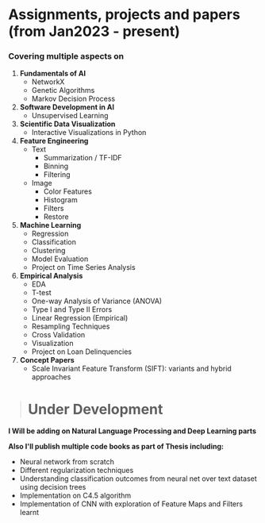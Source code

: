# Assignments, projects and papers (from Jan2023 - present)

### Covering multiple aspects on
1. **Fundamentals of AI**
   - NetworkX
   - Genetic Algorithms
   - Markov Decision Process
2. **Software Development in AI**
   - Unsupervised Learning
3. **Scientific Data Visualization**
   - Interactive Visualizations in Python
4. **Feature Engineering**
   - Text
     - Summarization / TF-IDF
     - Binning
     - Filtering
   - Image
     - Color Features
     - Histogram
     - Filters
     - Restore
5. **Machine Learning**
   - Regression
   - Classification
   - Clustering
   - Model Evaluation
   - Project on Time Series Analysis
6. **Empirical Analysis**
   - EDA
   - T-test
   - One-way Analysis of Variance (ANOVA)
   - Type I and Type II Errors
   - Linear Regression (Empirical)
   - Resampling Techniques
   - Cross Validation
   - Visualization
   - Project on Loan Delinquencies
7. **Concept Papers**
    - Scale Invariant Feature Transform (SIFT): variants and hybrid approaches



> # Under Development

**I Will be adding on Natural Language Processing and Deep Learning parts**


**Also I'll publish multiple code books as part of Thesis including:**
  - Neural network from scratch
  - Different regularization techniques
  - Understanding classification outcomes from neural net over text dataset using decision trees
  - Implementation on C4.5 algorithm
  - Implementation of CNN with exploration of Feature Maps and Filters learnt
